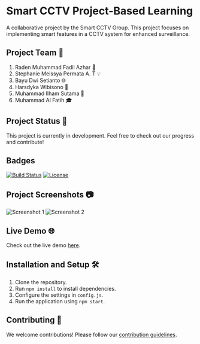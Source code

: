 # Smart CCTV Project-Based Learning

A collaborative project by the Smart CCTV Group. This project focuses on implementing smart features in a CCTV system for enhanced surveillance.

## Project Team 👥

1. Raden Muhammad Fadil Azhar 🚀
2. Stephanie Meissya Permata A. T 💡
3. Bayu Dwi Setianto 🌐
4. Harsdyka Wibisono 🔧
5. Muhammad Ilham Sutama 🤖
6. Muhammad Al Fatih 🎓

## Project Status 🚀

This project is currently in development. Feel free to check out our progress and contribute!

## Badges
[![Build Status](https://travis-ci.org/your-username/your-repo.svg?branch=master)](https://travis-ci.org/your-username/your-repo)
[![License](https://img.shields.io/badge/License-MIT-blue.svg)](LICENSE)

## Project Screenshots 📷

![Screenshot 1](screenshots/screenshot1.png)
![Screenshot 2](screenshots/screenshot2.png)

## Live Demo 🌐

Check out the live demo [here](https://your-live-demo-link.com).

## Installation and Setup 🛠️

1. Clone the repository.
2. Run `npm install` to install dependencies.
3. Configure the settings in `config.js`.
4. Run the application using `npm start`.

## Contributing 🤝

We welcome contributions! Please follow our [contribution guidelines](CONTRIBUTING.md).
